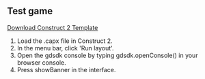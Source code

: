 ## Test game

[Download Construct 2 Template](https://github.com/GameDistribution/GD-Construct2/blob/master/example/construct_2_game_with_sdk.capx)

1. Load the .capx file in Construct 2.
2. In the menu bar, click 'Run layout'.
3. Open the gdsdk console by typing gdsdk.openConsole() in your browser console.
4. Press showBanner in the interface.
